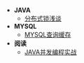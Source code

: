 - **JAVA**
    - [分布式锁浅谈](java/distributedlock)
- **MYSQL**
    - [MYSQL查询缓存](record/mysqlcacherecord.md)
- **阅读**
    - [JAVA并发编程实战](reading/bfbc.md)